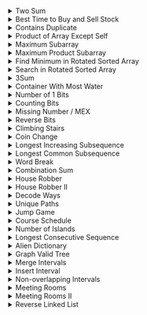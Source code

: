 
<details>
<summary>Two Sum</summary>
<ul>
    Given an array of integers nums and an integer $target$, return indices of the two numbers such that they add up to $target$.

You may assume that each input would have exactly one solution, and you may not use the same element twice.

You can return the answer in any order.

 

Example 1:

Input: nums = $[2,7,11,15]$, target = $9$
Output: $[0,1]$
Explanation: Because $nums[0] + nums[1] == 9$, we return $[0, 1]$.
<details>
<summary>Approach</summary>
<ul>
Here, we always need to see $target - nums[i]$ if already interacted with us or not. if yes then answer exists.  
</ul>
</details>

<details>
<summary>Code</summary>
<ul>
    
```c++
vector<int> twoSum(vector<int>& nums, int target) {
    map<int, int> mp;
    vector<int> ans;
    for (int i = 0; i < (int)nums.size(); ++i) {
        if (mp.count(target - nums[i])) {
            ans.push_back(i), ans.push_back(mp[target - nums[i]]); break;
        }
        mp[nums[i]] = i;
    }
    return ans;
}
```

</ul>
</details>

</ul>
</details>

 
<details>
<summary>Best Time to Buy and Sell Stock</summary>
<ul>
    You are given an array prices where $prices[i]$ is the price of a given stock on the $i$th day.

You want to maximize your profit by choosing a single day to buy one stock and choosing a different day in the future to sell that stock.

Return the maximum profit you can achieve from this transaction. If you cannot achieve any profit, return $0$.

 

Example 1:

Input: prices = $[7,1,5,3,6,4]$
Output: $5$
Explanation: Buy on day $2$ (price = $1$) and sell on day $5$ (price = $6$), profit = $6-1 = 5$.
Note that buying on day $2$ and selling on day $1$ is not allowed because you must buy before you sell.
<details>
<summary>Approach</summary>
<ul>
Here, our left pointer must be lowest possible and right pointer is highest possible. So, we initialize left to be $0$ and right to be $1$. When we find $nums[left] > nums[right]$ we update our left pointer with right. otherwise we calculate total distance.
Final answer is the maximum total distance of left and right.
    
</ul>
</details>

<details>
<summary>Code</summary>
<ul>
    
```c++
int maxProfit(vector<int>& prices) {
    int left = 0, right = 1, ma = 0;
    while (right < (int)prices.size()) {
        if (prices[left] > prices[right]) {
            left = right;
        } else {
            ma = max(ma, prices[right] - prices[left]);
        }
        right++;
    }
    return ma;
}
```

</ul>
</details>

</ul>
</details>


<details>
<summary>Contains Duplicate</summary>
<ul>
    Given an integer array $nums$, return $true$ if any value appears at least twice in the array, and return $false$ if every element is distinct.
Example 1:

Input: nums = $[1,2,3,1]$
Output: $true$
<details>
<summary>Approach</summary>
<ul>
Similar to Two Sum problem. insert value in set and check if it's already present or not.
</ul>
</details>

<details>
<summary>Code</summary>
<ul>
    
```c++
bool containsDuplicate(vector<int>& nums) {
    set<int> st;
    for (auto val: nums) {
        if (st.count(val)) return true;
        st.insert(val);
    }
    return false;
}
```

</ul>
</details>

</ul>
</details>
    

<details>
<summary>Product of Array Except Self</summary>
<ul>
Given an integer array nums, return an array answer such that $answer[i]$ is equal to the product of all the elements of nums except $nums[i]$.

The product of any prefix or suffix of nums is guaranteed to fit in a $32$-bit integer.

You must write an algorithm that runs in $O(n)$ time and without using the division operation.

Example 1:

Input: nums = $[1,2,3,4]$
Output: $[24,12,8,6]$    
<details>
<summary>Approach</summary>
<ul>
Here, for $i$ th index we need to calculate $prefix[i - 1] * sufix[i + 1]$.  
</ul>
</details>

<details>
<summary>Code</summary>
<ul>
    
```c++

vector<int> productExceptSelf(vector<int>& nums) {
    int temp = 1;
    int n = nums.size();
    vector<int> prefix(n), suffix(n);
    for (int i = 0; i < n; ++i) {
        temp *= nums[i];
        prefix[i] = temp;
    }
    temp = 1;
    for (int i = n - 1; i >= 0; --i) {
        temp *= nums[i];
        suffix[i] = temp;
    }
    vector<int> ans(n);
    for (int i = 0; i < n; ++i) {
        int tot = 1;
        if (i - 1 >= 0) tot *= prefix[i - 1];
        if (i + 1 < n) tot *= suffix[i + 1];
        ans[i] = tot;
    }
    return ans;
}
```

</ul>
</details>

</ul>
</details>


<details>
<summary>Maximum Subarray</summary>
<ul>
Given an integer array $nums$, find the contiguous subarray (containing at least one number) which has the largest $sum$ and return its $sum$.

A subarray is a contiguous part of an array.

Example 1:

Input: nums = $[-2,1,-3,4,-1,2,1,-5,4]$
Output: $6$
Explanation: $[4,-1,2,1]$ has the largest sum = $6$.    
<details>
<summary>Approach</summary>
<ul>
Kadane's algorithm. We keep adding the $value$ to $sum$ until $sum$ is $(-ve)$. Each iteration we store the maximum $sum$ to $ans$ variable. return $ans$.
</ul>
</details>

<details>
<summary>Code</summary>
<ul>
    
```c++
int maxSubArray(vector<int>& nums) {
    int ans = INT_MIN, sum = 0;
    for (auto v: nums) {
        sum += v;
        ans = max(ans, sum);
        sum = max(0, sum);
    }
    return ans;
}
```

</ul>
</details>

</ul>
</details>
    

<details>
<summary>Maximum Product Subarray</summary>
<ul>
 Given an integer array $nums$, find a contiguous non-empty subarray within the array that has the $largest$ product, and return the product.

The test cases are generated so that the answer will fit in a $32$-bit integer.

A subarray is a contiguous subsequence of the array.

Input: nums = $[2,3,-2,4]$
Output: $6$
Explanation: $[2,3]$ has the largest product $6$.   
<details>
<summary>Approach</summary>
<ul>
If there is no $(-ve)$ value or even number of $(-ve)$ values then answer is just total array multiplied.Here, either I can choose $i$ th index as a continuous sub-array element or I can start my new array with $i$ th index.  But when a $(-ve)$ value occurs then our maximum multiplied value is minimized and vice versa. So, we have to calculate both maximum multiplication and minimum multiplication till $i$ and if $(-ve)$ value occurs then we can simply swap both variable and calculate maximum out of it.
</ul>
</details>

<details>
<summary>Code</summary>
<ul>
    
```c++
int maxProduct(vector<int>& nums) {
    int ma = 0, mi = 1000;
    int ans = INT_MIN;
    for (auto val: nums) {
        if (val < 0) swap(ma, mi);
        ma = max(val, val * ma);
        mi = min(val, val * mi);
        ans = max(ans, ma);
    }
    return ans;
}
```

</ul>
</details>

</ul>
</details>

    
<details>
<summary>Find Minimum in Rotated Sorted Array</summary>
<ul>
    Suppose an array of length $n$ sorted in ascending order is rotated between $1$ and $n$ times. For example, the array nums = $[0,1,2,4,5,6,7]$ might become:

$[4,5,6,7,0,1,2]$ if it was rotated $4$ times.
$[0,1,2,4,5,6,7]$ if it was rotated $7$ times.
Notice that rotating an array $[a[0], a[1], a[2], ..., a[n-1]]$ $1$ time results in the array $[a[n-1], a[0], a[1], a[2], ..., a[n-2]]$.

Given the sorted rotated array nums of unique elements, return the minimum element of this array.

You must write an algorithm that runs in $O(log n)$ time.

Example 1:

Input: nums = $[3,4,5,1,2]$
Output: $1$
Explanation: The original array was $[1,2,3,4,5]$ rotated $3$ times.
    
<details>
<summary>Approach</summary>
<ul>
    Here, we need to find the pivot point where there is a break. $(3, 4), (4, 5), (5, 1), (1, 2)$ here, only $(5, 1)$ point has decreasing tuple. And by observation we can see that the left portion of the pivot is always be greater and right is always smaller. So, we can run Binary Search on that Pivot point, 
    
```
if nums[mid] >= nums[left]
    search right portion
else 
    search left portion.
```
    
But if the array is rotated $n$ times then it's already sorted. Here, our $nums[0]$ is the answer. So, our final result would be $min(nums[0], nums[right])$.

</ul>
</details>

<details>
<summary>Code</summary>
<ul>
    
```c++
int findMin(vector<int>& nums) {
    int n = nums.size();
    int left = 0, right = n - 1;
    while (right > left + 1) {
        int mid = (left + right) / 2;
        if (nums[mid] >= nums[left]) {
            left = mid;
        } else {
            right = mid;
        }
    }

    return min(nums[0], nums[right]);
}
```

</ul>
</details>

</ul>
</details>
    
    
<details>
<summary>Search in Rotated Sorted Array</summary>
<ul>
There is an integer array $nums$ sorted in ascending order (with _distinct_ values).

Prior to being passed to your function, $nums$ is possibly rotated at an unknown pivot index $k (1 <= k < nums.length)$ such that the resulting array is $[nums[k], nums[k+1], ..., nums[n-1], nums[0], nums[1], ..., nums[k-1]] (0-indexed)$

Given the array nums after the possible rotation and an integer $target$, return the index of target if it is in nums, or $-1$ if it is not in nums.

You must write an algorithm with $O(log n)$ runtime complexity.

 

Example 1:

Input: nums = $[4,5,6,7,0,1,2]$, target = $0$
Output: $4$   
<details>
<summary>Approach</summary>
<ul>
    Here, there is two portion of sorted array. We need to check in which part our $target$ value appears. If $nums[left] <= nums[mid]$ then we are in the left portion. Now if our $target$ value is inside this left portion we search in $left$ or vice versa.
                                                                                                                       
</ul>
</details>

<details>
<summary>Code</summary>
<ul>
    
```c++
int search(vector<int>& nums, int target) {
    int n = nums.size();
    int left = 0, right = n - 1;
    while (left <= right) {
        int mid = (left + right) / 2;
        if (nums[mid] == target) return mid;
        if (nums[left] <= nums[mid]) {
            if (nums[left] <= target and target <= nums[mid]) {
                right = mid - 1;
            } else {
                left = mid + 1;
            }
        } else {
            if (nums[mid] <= target and target <= nums[right]) {
                left = mid + 1;
            } else {
                right = mid - 1;
            }
        }
    }
    return -1;
}
```

</ul>
</details>

</ul>
</details>

<details>
<summary>3Sum</summary>
<ul>
    Given an integer array $nums$, return all the triplets $[nums[i], nums[j], nums[k]]$ such that $i != j, i != k,$ and $j != k$ and $nums[i] + nums[j] + nums[k] = 0$.

Notice that the solution set must not contain duplicate triplets.

Example 1:

Input: nums = $[-1,0,1,2,-1,-4]$
Output: $[[-1,-1,2],[-1,0,1]]$
<details>
<summary>Approach</summary>
<ul>
Here, after sorting the array we first fix the first value and then use two pointer to get the next two values. As the triplets can't contain any duplicate so we increase our pointer when we have adjacent elements equal. Here, $j$ th index is the rightmost value and we don't need to check for adjacent here, as it's been processed in main $while$ loop
</ul>
</details>

<details>
<summary>Code</summary>
<ul>
    
```c++
class Solution {
public:
    vector<vector<int>> threeSum(vector<int>& nums) {
        sort(nums.begin(), nums.end());
        set<vector<int>> ans;
        int n = nums.size();
        for (int i = 0; i < n - 2; ++i) {
            int j = i + 1;
            int k = n - 1;
            while (j < k) {
                int sum = nums[i] + nums[j] + nums[k];
                if (sum == 0) {
                    vector<int> temp {nums[i], nums[j], nums[k]};
                    ans.insert(temp);
                    j++, k--;
                } else if (sum > 0) k--;
                else if (sum < 0) j++;
            }
        }
        vector<vector<int>> result(ans.begin(), ans.end());
        
        return result;
    }
};
```

</ul>
</details>

</ul>
</details>
    
    

<details>
<summary>Container With Most Water</summary>
<ul>
You are given an integer array height of length $n$. There are $n$ vertical lines drawn such that the two endpoints of the $i$th line are $(i, 0) and (i, height[i])$.

Find two lines that together with the $x-axis$ form a container, such that the container contains the most water.

Return the maximum amount of water a container can store.

Notice that you may not slant the container.
![alt text](https://s3-lc-upload.s3.amazonaws.com/uploads/2018/07/17/question_11.jpg)

Example 1:


Input: height = $[1,8,6,2,5,4,8,3,7]$
Output: $49$
Explanation: The above vertical lines are represented by array $[1,8,6,2,5,4,8,3,7]$. In this case, the max area of water (blue section) the container can contain is 49.
    
<details>
<summary>Approach</summary>
<ul>
Simple two pointer. Here, as we only care about maximum area. So, width is as large as possible is necessary. So, we use two pointer from $l = 0$ to $r = n - 1$ and calculate the area from it. If left index value is less or equals right index value then we increase left pointer or vice versa.
</ul>
</details>

<details>
<summary>Code</summary>
<ul>
    
```c++
class Solution {
public:
    int maxArea(vector<int>& height) {
        int n = height.size();
        int ma = 0;
        int left = 0, right = n - 1;
        while (left < right) {
            int h = min(height[left], height[right]);
            int w = right - left;
            ma = max(ma, h * w);
            if (height[left] <= height[right]) {
                left++;
            } else {
                right--;
            }
        }
        return ma;
    }
};
```

</ul>
</details>

</ul>
</details>
    

<details>
<summary>Number of 1 Bits</summary>
<ul>
    Write a function that takes an unsigned integer and returns the number of $'1'$ bits it has (also known as the Hamming weight).
<details>
<summary>Approach</summary>
<ul>

</ul>
</details>

<details>
<summary>Code</summary>
<ul>
    
```c++
class Solution {
public:
    int hammingWeight(uint32_t n) {
        int cnt=0;
        while(n){
          cnt++;
          n&=(n-1);
        }
        return cnt;
    }
};
    
class Solution {
public:
    int hammingWeight(uint32_t n) {
        return __builtin_popcount(n);
    }
};
```

</ul>
</details>

</ul>
</details>
    
<details>
<summary>Counting Bits</summary>
<ul>
Given an integer $n$, return an array ans of length $n + 1$ such that for each $i (0 <= i <= n)$, $ans[i]$ is the number of $1's$ in the binary representation of $i$.

 
<details>
<summary>Approach</summary>
<ul>

</ul>
</details>

<details>
<summary>Code</summary>
<ul>
    
```c++
class Solution {
public:
    vector<int> countBits(int num) {
        vector<int> ans;
        for (int i = 0; i <= num; ++i) {
            ans.push_back(__builtin_popcount(i));
        }
        return ans;
    }
};
```

</ul>
</details>

</ul>
</details>



<details>
<summary>Missing Number / MEX</summary>
<ul>
    Given an array $nums$ containing $n$ distinct numbers in the range $[0, n]$, return the only number in the range that is missing from the array.
<details>
<summary>Approach</summary>
<ul>
Here, we use a $set$ to store the values. Whenever, we've a $MEX$ we increment our $MEX$ value. Total time complexity $O(n2)$. 
Using XOR, we can first xor with $[0, n]$ and then xor it with the whole array. Only one value is not gonna cancel out which is our answer. Complexity $O(n)$
Using total sum, we know that sum for $[0, n]$ is $n * (n + 1) / 2$. So, we can keep decrement our sum from the array value and final sum is returned.Complexity $O(n)$
</ul>
</details>

<details>
<summary>Code</summary>
<ul>
    
```c++
class Solution {
public:
    int missingNumber(vector<int>& nums) {
        int mex = 0;
        set<int> st;
        for (auto val: nums) {
            st.insert(val);
            while (st.count(mex)) mex++;
        }
        return mex;
    }
};
class Solution {
public:
    int missingNumber(vector<int>& nums) {
        int x = 0;
        int n = nums.size();
        for (int i = 0; i <= n; ++i) x ^= i;
        for (auto v: nums) x ^= v;
        return x;
    }
};
class Solution {
public:
    int missingNumber(vector<int>& nums) {
        int n = nums.size();
        int sum = n * (n + 1) / 2;
        for (auto val: nums) sum -= val;
        return sum;
    }
};                              
```

</ul>
</details>

</ul>
</details>
    

<details>
<summary>Reverse Bits</summary>
<ul>
    Reverse bits of a given $32$ bits unsigned integer.
    Input: $n = 00000010100101000001111010011100$
Output:    $964176192 (00111001011110000010100101000000)$
Explanation: The input binary string $00000010100101000001111010011100$ represents the unsigned integer $43261596$, so return $964176192$ which its binary representation is $00111001011110000010100101000000$.
<details>
<summary>Approach</summary>
<ul>

</ul>
</details>

<details>
<summary>Code</summary>
<ul>
    
```c++
class Solution {
public:
    uint32_t reverseBits(uint32_t n) {
        int ans = 0;
        for (int mask = 31; mask >= 0; --mask) {
            if (n & (1 << mask)) ans += (1 << (31 - mask));
        }
        return ans;
    }
};
```

</ul>
</details>

</ul>
</details>
    
<details>
<summary>Climbing Stairs</summary>
<ul>
 You are climbing a staircase. It takes $n$ steps to reach the top.

Each time you can either climb $1$ or $2$ steps. In how many distinct ways can you climb to the top?

Example 1:

Input: $n = 2$
Output: $2$
Explanation: There are two ways to climb to the top.
1. 1 step + 1 step
2. 2 steps   
<details>
<summary>Approach</summary>
<ul>
Here, each step $(step >= 2)$ depends on it's two previous values. So, dp state would be $dp[i] = dp[i-1] + dp[i - 2]$
</ul>
</details>

<details>
<summary>Code</summary>
<ul>
    
```c++
class Solution {
public:
    int climbStairs(int n) {
        vector<int> dp(n + 1);
        dp[0] = 1, dp[1] = 1;
        for (int i = 2; i <= n; ++i) {
            if (i - 1 >= 0) dp[i] += dp[i - 1];
            if (i - 2 >= 0) dp[i] += dp[i - 2];
        }
        return dp[n];
    }
};
```

</ul>
</details>

</ul>
</details>

    


<details>
<summary>Coin Change</summary>
<ul>
    You are given an integer array coins representing coins of different denominations and an integer amount representing a total amount of money.

Return the $fewest$ number of coins that you need to make up that amount. If that amount of money cannot be made up by any combination of the coins, return $-1$.

You may assume that you have an infinite number of each kind of coin.

 

Example 1:

Input: coins = $[1,2,5]$, amount = $11$
Output: $3$
Explanation: $11 = 5 + 5 + 1$
<details>
<summary>Approach</summary>
<ul>
Here, we only add $i$th coin if $amount - coin[i]$ exists. So, our dp state would be $dp[i] = min (dp[i], 1 + dp[sum - coin[i]])$
</ul>
</details>

<details>
<summary>Code</summary>
<ul>
    
```c++
class Solution {
    const int oo = 1e9 + 5;
public:
    int coinChange(vector<int>& coins, int amount) {
        int n = coins.size(), sum = amount;
        vector<int> dp(sum + 1, oo);
        dp[0] = 0;
        for (int i = 1; i <= sum; ++i) {
            for (auto j: coins) {
                if (i - j >= 0) dp[i] = min(dp[i], 1 + dp[i - j]);
            }
        }
        return dp[sum] == oo ? -1 : dp[sum];
    }
};
```

</ul>
</details>

</ul>
</details>
    
    
<details>
<summary>Longest Increasing Subsequence</summary>
<ul>
Given an integer array nums, return the length of the longest strictly increasing subsequence.

A subsequence is a sequence that can be derived from an array by deleting some or no elements without changing the order of the remaining elements. For example, $[3,6,2,7]$ is a subsequence of the array $[0,3,1,6,2,2,7]$  
<details>
<summary>Approach</summary>
<ul>
Here, dp solution is $O(n^2)$. Here, for each index value we calculate LIS. If $i$ th index is stictly greater then we can add the value to the answer. Finally answer is maximum for each index.
</ul>
</details>

<details>
<summary>Code</summary>
<ul>
    
```c++
class Solution {
public:
    int lengthOfLIS(vector<int>& nums) {
        int n = nums.size();
        vector<int> LIS(n, 1);
        for (int i = 0; i < n; ++i) {
            for (int j = 0; j < i; ++j) {
                if (nums[i] > nums[j]) {
                    LIS[i] = max(LIS[i], 1 + LIS[j]);
                }
            }
        }
        int ans = INT_MIN;
        for (auto v: LIS) ans = max(ans, v);
        return ans;
    }
};
```

</ul>
</details>

</ul>
</details>
    
<details>
<summary>Longest Common Subsequence</summary>
<ul>
Given two strings $text1$ and $text2$, return the length of their longest common subsequence. If there is no common subsequence, return $0$.

A subsequence of a string is a new string generated from the original string with some characters (can be none) deleted without changing the relative order of the remaining characters.

For example, $ace$ is a subsequence of $abcde$.
A common subsequence of two strings is a subsequence that is common to both strings.

 

Example 1:

Input: text1 = "abcde", text2 = "ace" 
Output: 3  
Explanation: The longest common subsequence is $ace$ and its length is $3$. 
    
<details>
<summary>Approach</summary>
<ul>
Here, we will use top down approach. If $i$ the and $j$ th character matched then we will find solution for $i + 1$ and $j + 1$ character. Otherwise, we will find the maximum for $i + 1$ character for string 1 and $j + 1$ character for string 2.
</ul>
</details>

<details>
<summary>Code</summary>
<ul>
    
```c++
class Solution {
    int dp[1004][1004];
    int lcs(int i, int j, string &text1, string &text2) {
        int n = text1.size(), m = text2.size();
        if (i == n or j == m) return 0;
        if (dp[i][j] != -1) return dp[i][j];
        if (text1[i] == text2[j]) return lcs(i + 1, j + 1, text1, text2) + 1;
        int x = 0, y = 0;
        x = lcs(i + 1, j, text1, text2);
        y = lcs(i, j + 1, text1, text2);
        // cout << dp[i][j] << endl;
        return dp[i][j] = max(x, y);
    }
public:
    
    
    int longestCommonSubsequence(string text1, string text2) {
        memset(dp, -1, sizeof dp);
        return lcs(0, 0, text1, text2);
    }
};
```

</ul>
</details>

</ul>
</details>
    
<details>
<summary>Word Break</summary>
<ul>
Given a string $s$ and a dictionary of strings $wordDict$ , return $true$ if $s$ can be segmented into a space-separated sequence of one or more dictionary words.

> Note that the same word in the dictionary may be reused multiple times in the segmentation.

 

Example 1:

Input: s = "leetcode", wordDict = ["leet","code"]
    
Output: true
    
Explanation: Return true because "$leetcode$" can be segmented as "$leet$" "$code$".
<details>
<summary>Approach</summary>
<ul>
Here, we check from $s$ string if any string from $st$ is present or not ; starting from index $pos$. So, for each recursive call we start from $pos$ index and look for a substring of length $i - pos + 1$ each time and check if this substring is present in our $st$. If present we search for $i + 1$ th index and if no substring matches then we return $false$.
</ul>
</details>

<details>
<summary>Code</summary>
<ul>
    
```c++
class Solution {
    
public:
    // const int N = 1e3 + 4;
    int dp[1004];
    bool rec(int pos, string &s, set<string> &st) {
        if (pos >= (int)s.size()) return true;
        if (dp[pos] != -1) return dp[pos];

        for (int i = pos; i < (int)s.size(); ++i) {
            string temp = s.substr(pos, i - pos + 1);
            if (st.count(temp)) {
                if (rec(i + 1, s, st)) {
                    cout << temp << " " << pos << '\n';
                    return dp[pos] = true;
                }
            }
        }
        return dp[pos] = false;
    }

    bool wordBreak(string s, vector<string>& wordDict) {    
        set<string> st;
        for (auto it: wordDict) st.insert(it);
        memset(dp, -1, sizeof dp);
        return rec(0, s, st);
    }
};
```

</ul>
</details>

</ul>
</details>

   


<details>
<summary>Combination Sum</summary>
<ul>
Given an array of distinct integers candidates and a target integer $target$, return a list of all unique combinations of candidates where the chosen numbers sum to $target$. You may return the combinations in any order.

The same number may be chosen from candidates an unlimited number of times. Two combinations are unique if the frequency of at least one of the chosen numbers is different.

It is guaranteed that the number of unique combinations that sum up to target is less than 150 combinations for the given input.

 

Example 1:

Input: candidates = $[2,3,6,7]$, target = $7$
Output: $[[2,2,3],[7]]$
Explanation:
$2$ and $3$ are candidates, and $2 + 2 + 3 = 7$. Note that $2$ can be used multiple times.
$7$ is a candidate, and $7 = 7$.
These are the only two combinations.
<details>
<summary>Approach</summary>
<ul>
Similar to Coin Combination II.

</ul>
</details>

<details>
<summary>Code</summary>
<ul>
    
```c++
class Solution {
public:
    vector<vector<int>> vec;
    vector<int> temp;
    
    void rec(int i, vector<int> arr, int sum) {
        if (sum == 0) {
            vec.push_back(temp);
            return;
        }
        if (i == (int)arr.size() or sum < 0) return;
        rec(i + 1, arr, sum);
        temp.push_back(arr[i]);
        rec(i, arr, sum - arr[i]);
        temp.pop_back();
    }
    
    vector<vector<int>> combinationSum(vector<int>& candidates, int target) {
        rec(0, candidates, target);
        return vec;
    }
};
```

</ul>
</details>

</ul>
</details>
    
    
<details>
<summary>House Robber</summary>
<ul>
You are a professional robber planning to rob houses along a street. Each house has a certain amount of money stashed, the only constraint stopping you from robbing each of them is that $adjacent$ houses have security systems connected and it will automatically contact the police if $two$ adjacent houses were broken into on the same night.

Given an integer array $nums$ representing the amount of money of each house, return the maximum amount of money you can rob tonight without alerting the police.

 

Example 1:

Input: nums = $[1,2,3,1]$
Output: $4$
Explanation: Rob house $1$ (money = $1$) and then rob house $3$ (money = $3$).
Total amount you can rob = $1 + 3 = 4$.    
<details>
<summary>Approach</summary>
<ul>
Here, if we take values fron $i$ th house we have to take from $i + 2$ th house, we can't take from $i + 1$th house. So, our recurrence relation would be $$dp[i] = max(dp[i-1],nums[i] + dp[i - 2])$$.
</ul>
</details>

<details>
<summary>Code_iterative</summary>
<ul>
    
```c++
class Solution {
public:
    int rob(vector<int>& nums) {
        int n=nums.size();
        if(n==1)return nums[0];
        vector<int> dp(n);
        dp[0]=nums[0];
        dp[1]=max(nums[0],nums[1]);
        for(int i=2;i<n;++i){
            dp[i]=max(dp[i-1],dp[i-2]+nums[i]);
        }
        
        return dp[n-1];
    }
};
```

</ul>
</details>

 <details>
<summary>Code_recursive</summary>
<ul>
    
```c++
class Solution {
public:
    int dp[406];
    int rec(int i, vector<int> v) {
        int n = v.size();
        if (i >= n) return 0;
        if (dp[i] != -1) return dp[i];
        int x = rec(i + 1, v);
        int y = v[i] + rec(i + 2, v);
        return dp[i] = max(x, y);
    }
    
    int rob(vector<int>& nums) {
        memset(dp, -1, sizeof dp);
        return rec(0, nums);
    }
};
```

</ul>
</details>

</ul>
</details>
    
    
<details>
<summary>House Robber II</summary>
<ul>
You are a professional robber planning to rob houses along a street. Each house has a certain amount of money stashed. All houses at this place are arranged in a circle. That means the first house is the neighbor of the last one. Meanwhile, adjacent houses have a security system connected, and it will automatically contact the police if two adjacent houses were broken into on the same night.

Given an integer array nums representing the amount of money of each house, return the maximum amount of money you can rob tonight without alerting the police.

Example 1:

Input: nums = $[2,3,2]$
Output: $3$
Explanation: You cannot rob house $1$ (money = $2$) and then rob house $3$ (money = $2$), because they are adjacent houses.   
<details>
<summary>Approach</summary>
<ul>
The main difference between H_R1 and H_R2 is that here we can't calculate dp values for $nums[0]$ and $nums[n-1]$ together as they are adjacent. But we can use two dp arrays $1$st $[0,n-2]$ and $2$nd $[1,n-1]$ skipping both first and last values.Final answer is $max(dp[n - 1], dp[n - 2])$
</ul>
</details>

<details>
<summary>Code_iterative</summary>
<ul>
    
```c++
class Solution {
public:
    int rob(vector<int>& nums) {
        int n=nums.size();
        if(n==1)return nums[0];
        if(n==2)return max(nums[0],nums[1]);
        vector<int> dp(n),dp1(n);
        dp[0]=nums[0];
        dp[1]=max(nums[0],nums[1]);
        for(int i=2;i<n-1;++i){
            dp[i]=max(dp[i-1],dp[i-2]+nums[i]);
        }
        dp1[1]=nums[1];
        dp1[2]=max(nums[1],nums[2]);
        for(int i=3;i<n;++i){
            dp1[i]=max(dp1[i-1],dp1[i-2]+nums[i]);
        }
        return max(dp[n-2],dp1[n-1]);
    }
};
```

</ul>
</details>


<details>
<summary>Code_recursive</summary>
<ul>
    
```c++
class Solution {
public:
    int dp[1005];
    
    int rec(int i, int end, vector<int> v) {
        int n = v.size();
        if (i > end) return 0;
        if (dp[i] != -1) return dp[i];
        int x = rec(i + 1, end, v);
        int y = v[i] + rec(i + 2, end, v);
        return dp[i] = max(x, y);
    }
    
    int rob(vector<int>& nums) {
        memset(dp, -1, sizeof dp);
        int n = nums.size();
        if (n == 1) return nums[0];
        int x = rec(0, n - 2, nums);
        memset(dp, -1, sizeof dp);
        int y = rec(1, n - 1, nums);
        return max(x, y);
        
    }
};
```

</ul>
</details>
    
</ul>
</details>
    
    
    
<details>
<summary>Decode Ways</summary>
<ul>
 A message containing letters from $A-Z$ can be encoded into numbers using the following mapping:

```
'A' -> "1"
'B' -> "2"
...
'Z' -> "26"
```

To decode an encoded message, all the digits must be grouped then mapped back into letters using the reverse of the mapping above (there may be multiple ways). For example, "$11106$" can be mapped into:

"$AAJF$" with the grouping $(1 1 10 6)$
"$KJF$" with the grouping $(11 10 6)$
Note that the grouping $(1 11 06)$ is invalid because "$06$" cannot be mapped into '$F$' since "$6$" is different from "$06$".

Given a string s containing only digits, return the number of ways to decode it.

The test cases are generated so that the answer fits in a $32$-bit integer.

 

Example 1:

Input: s = "$12$"
Output: $2$
Explanation: "$12$" could be decoded as "$AB$" $(1 2)$ or "$L$" $(12)$.   

<details>
<summary>Approach</summary>
<ul>

Say our string is $2126$, and we are at $1st$ position. So, can we include our next character $2$ in our answer? Well, we can if the next digit is $1 <= digit <= 9$. If the digit is $0$ then it can't contribute to the answer. Again, can we include next two digits? Yes until $26$ we have valid mapping. So, we check for next two digit if it's $10 <= two_digit <= 26$. If we reach the end of the string, then we've successfully completed one valid string, so $return 1$

</ul>
</details>

<details>
<summary>Code</summary>
<ul>
    
```c++
class Solution {
public:
    int dp[105];
    int rec(int i, string s) {
        int n = s.size();
        if (i >= n) return 1;
        if (dp[i] != -1) return dp[i];
        
        int ways = 0;
        
        int one_digit = s[i] - '0';
        if (1 <= one_digit and one_digit <= 9) ways += rec(i + 1, s);
        
        if (i + 1 < n) {
            int two_digit = (s[i] - '0') * 10 + (s[i + 1] - '0');
            if (10 <= two_digit and two_digit <= 26) ways += rec(i + 2, s);
        }
        return dp[i] = ways;
    }
    
    int numDecodings(string s) {
        memset(dp, -1, sizeof dp);
        return rec(0, s);
    }
};
```

</ul>
</details>

</ul>
</details>

    
<details>
<summary>Unique Paths</summary>
<ul>
There is a robot on an $m x n$ grid. The robot is initially located at the top-left corner (i.e., $grid[0][0]$). The robot tries to move to the bottom-right corner (i.e., $grid[m - 1][n - 1]$). The robot can only move either down or right at any point in time.

Given the two integers $m$ and $n$, return the number of possible unique paths that the robot can take to reach the bottom-right corner.    
<details>
<summary>Approach</summary>
<ul>
    
</ul>
</details>

<details>
<summary>Code</summary>
<ul>
    
```c++
class Solution {
public:
    int uniquePaths(int m, int n) {
        int dp[105][105];
        memset(dp, 0, sizeof dp);
        for (int i = 1; i <= n; ++i) dp[i][1] = 1;
        
        for (int i = 1; i <= m; ++i) dp[1][i] = 1;
        
        for (int i = 2; i <= n; ++i) {
            for (int j = 2; j <= m; ++j) {
                dp[i][j] += dp[i - 1][j] + dp[i][j - 1];
            }
        }
        return dp[n][m];
    }
};
```

</ul>
</details>

</ul>
</details>
    
    
<details>
<summary>Jump Game</summary>
<ul>
You are given an integer array $nums$. You are initially positioned at the array's $1st$ index, and each element in the array represents your maximum jump length at that position.

Return $true$ if you can reach the $last$ index, or $false$ otherwise.

 

Example 1:

Input: nums = $[2,3,1,1,4]$
Output: $true$
Explanation: Jump $1$ step from index $0$ to $1$, then $3$ steps to the last index.
    
<details>
<summary>Approach</summary>
<ul>
Here, from each particular position we calculate how far we can go. Next, we try for that farthest point how much we can go from there. If we reach greater or equal $n - 1$ th position we can reach the end. But if our second value is less than first value answer is false; 
</ul>
</details>

<details>
<summary>Code</summary>
<ul>
    
```c++
class Solution {
public:
    
    bool canJump(vector<int>& nums) {
        int n = nums.size();
        int jump = 0;
        pair<int, int> interval = {0, 0};
        while (true) {
            jump++;
            int maxReach = -1;
            for (int i = interval.first; i <= interval.second; ++i) {
                maxReach = max(maxReach, i + nums[i]);
            }
            if (maxReach >= n - 1) {
                cout << jump << '\n';
                return true;
            }
            interval = {interval.second + 1, maxReach};
            if (interval.first > interval.second) return false;
        }
    }
};
```

</ul>
</details>

</ul>
</details>
  
<details>
<summary> Course Schedule</summary>
<ul>
There are a total of numCourses courses you have to take, labeled from $0$ to $numCourses - 1$. You are given an array prerequisites where $prerequisites[i] = [a_i, b_i]$ indicates that you must take course $b_i$ first if you want to take course $a_i$.

For example, the pair $[0, 1]$, indicates that to take course $0$ you have to first take course $1$.
Return $true$ if you can finish all courses. Otherwise, return $false$.
<details>
<summary>Approach</summary>
<ul>
Prerequisite: Cycle detection in a directed graph
Here, unlike undirected graph we use two $visited$ array. If one of the nodes work is ended then we before going to backtrack make our first $visited[node] = false$ as we can visit this same node via different path. In some case if both the $visted$ array value is $true$ then we are sure that there is a cycle. In this problem, if cycle is detected then return $false$ or vice-versa.  
</ul>
</details>

<details>
<summary>Code</summary>
<ul>
    
```c++
class Solution {
public:
    vector<int> g[100005];
    bool vis[100005], dfsVis[100005];
    
    bool dfs(int u) {
        vis[u] = true;
        dfsVis[u] = true;
        for (auto v: g[u]) {
            if (!vis[v]) {
                if (dfs(v)) return true;
            } else if (dfsVis[v]) return true;
        }
        dfsVis[u] = false;
        return false;
    }
    
    bool canFinish(int numCourses, vector<vector<int>>& prerequisites) {
        memset(vis, false, sizeof vis);
        memset(dfsVis, false, sizeof dfsVis);
        for (int i = 0; i < (int) prerequisites.size(); ++i) {
            int u = prerequisites[i][0], v = prerequisites[i][1];
            g[u].push_back(v);
        }
        for (int i = 0; i < numCourses; ++i) {
            if (!vis[i]) {
                if (dfs(i)) return false;
            }    
        }
        return true;
    }
    
};
```

</ul>
</details>

</ul>
</details>
     
    
<details>
<summary>Number of Islands</summary>
<ul>
    Given an $m x n$ $2$D binary grid grid which represents a map of $'1'$s (land) and $'0'$s (water), return the number of islands.

An island is surrounded by water and is formed by connecting adjacent lands horizontally or vertically. You may assume all four edges of the grid are all surrounded by water.
```
Input: grid = [
  ["1","1","0","0","0"],
  ["1","1","0","0","0"],
  ["0","0","1","0","0"],
  ["0","0","0","1","1"]
]
Output: 3
``` 

<details>
<summary>Approach</summary>
<ul>

</ul>
</details>

<details>
<summary>Code</summary>
<ul>
    
```c++
class Solution {
public:
    int numIslands(vector<vector<char>>& grid) {
        if(grid.empty() or grid[0].empty()) return 0;
        
        int H=grid.size();
        int W=grid[0].size();
        int ans=0;
        auto inside =[&](int row,int col){
            return 0<=row and row<H and 0<=col and col<W;
        };
        
        vector<pair<int,int>>directions{{1,0},{0,1},{-1,0},{0,-1}};
        vector<vector<bool>>vis(H,vector<bool>(W));
        for(int row=0;row<H;++row){
            for(int col=0;col<W;++col){
                if(!vis[row][col] and grid[row][col]=='1')
                {
                    ans++;
                    vis[row][col]=true;
                    queue<pair<int,int>>q;
                    q.push({row,col});
                    while(!q.empty()){
                        pair<int,int>p=q.front();
                        q.pop();
                        for(pair<int,int>dir:directions){
                            int new_row=p.first+dir.first;
                            int new_col=p.second+dir.second;
                            
                            if(inside(new_row,new_col) and !vis[new_row][new_col] and grid[new_row][new_col]=='1')
                            {
                                vis[new_row][new_col]=true;
                                q.push({new_row,new_col});
                            }
                                
                        }
                    }
                }
            }
        }
        return ans;
    }
};
```

</ul>
</details>

</ul>
</details>
    
    
   
<details>
<summary>Longest Consecutive Sequence</summary>
<ul>
Given an unsorted array of integers $nums$, return the length of the longest consecutive elements sequence.

You must write an algorithm that runs in $O(n)$ time.

Example 1:

Input: nums = $[100,4,200,1,3,2]$
Output: $4$
Explanation: The longest consecutive elements sequence is $[1, 2, 3, 4]$. Therefore its length is $4$. 
<details>
<summary>Approach</summary>
<ul>
$[100,4,200,1,3,2] => [100] [200] [1, 2, 3, 4]$  Here, we need to figure out the start of the segment which is can be done by checking $st.count(val - 1)$ exists or not? Then, we count the sequence length and print the maximum of 'em.
</ul>
</details>

<details>
<summary>Code</summary>
<ul>
    
```c++
class Solution {
public:
    int longestConsecutive(vector<int>& nums) {
        unordered_set<int> st(nums.begin(), nums.end());
        int ma = 0;
        for (auto it: nums) {
            int cnt = 0;
            if (!st.count(it - 1)) {
                int temp = it;
                while (st.count(temp)) cnt++, temp++;
            }
            ma = max(ma, cnt);
        }
        return ma;
    }
};
```

</ul>
</details>

</ul>
</details>
 
<details>
<summary>Alien Dictionary </summary>
<ul>
Given a sorted dictionary of an alien language having $N$ words and $k$ starting alphabets of standard dictionary. Find the order of characters in the alien language.
https://practice.geeksforgeeks.org/problems/alien-dictionary/1#
    
```
Input: 
N = 5, K = 4
dict = {"baa","abcd","abca","cab","cad"}
Output:
1
Explanation:
Here order of characters is 
'b', 'd', 'a', 'c' Note that words are sorted 
and in the given language "baa" comes before 
"abcd", therefore 'b' is before 'a' in output.
Similarly we can find other orders.
```
<details>
<summary>Approach</summary>
<ul>
Prerequisite : Topological sorting. Here, from two adjacent element from the string array the character that came before is lexicographically smaller. So, we can have a directed graph whose parent node is bigger and child node is lexicographically smaller according to alien dictionary.

 $dict = {"baa","abcd","abca","cab","cad"}$ here, the directed graph looks like
    ```
    1. b -> a -> c
    2. b -> d -> a
    ```
So, we can use dfs traversal and while backtracking we push back the last visited character into a string. Finally, we have our final string as decending order. We need to reverse the string to get our answer :) 
    
</ul>
</details>

<details>
<summary>Code</summary>
<ul>
    
```c++
class Solution{
    public:
    
    void dfs(int u, vector<vector<int>> &graph, vector<bool> &vis, string &ans) {
        vis[u] = true;
        for (auto v: graph[u]) {
            if (!vis[v]) dfs(v, graph, vis, ans);
        }
        ans += (char)u + 'a'; 
    }
    string findOrder(string dict[], int N, int K) {
        vector<vector<int>> graph(K);
        for (int i = 0; i < (int) N - 1; ++i) {
            string a = dict[i], b = dict[i + 1];
            int n = min((int) a.size(), (int) b.size());
            for (int ch = 0; ch < n; ++ch) {
                if (a[ch] != b[ch]) {
                    graph[a[ch] - 'a'].push_back(b[ch] - 'a');
                    break;
                }
            }
        }
        vector<bool> vis(K);
        string ans;
        for (int i = 0; i < K; ++i) {
            if (!vis[i]) {
                dfs(i, graph, vis, ans);
            }
        }
        reverse(ans.begin(), ans.end());
        return ans;
    }
};
```

</ul>
</details>

</ul>
</details>
 
    
    
<details>
<summary>Graph Valid Tree</summary>
<ul>
Given $n$ nodes labeled from $0$ to $n - 1$ and a list of undirected edges (each edge is a pair of nodes), write a function to check whether these edges make up a valid tree. 

```
Input: n = 5 edges = [[0, 1], [1, 2], [2, 3], [1, 3], [1, 4]]
Output: false.
```

<details>
<summary>Approach</summary>
<ul>

> Conditions for a graph to be a tree - 
- Undirected graph.
- Always single component graph.
- Can't have any cycles.

> Conditions for a graph having cycle -
- A graph with $n$ vertices is a tree if and only if it has $n - 1$ edges.
- While traversing a graph if a node is visited twice and it's not a parent node, then the graph must contains a cycle.
    

</ul>
</details>

<details>
<summary>Code</summary>
<ul>
    
```c++
class Solution {
public:

    bool dfs(int u, int parent, vector<bool> &vis, vector<vector<int>> &g) {
        vis[u] = true;
        for (auto v: g[u]) {
            if (!vis[v]) {
                if (dfs(v, u, vis, g)) return true;
            }
            else if (v != parent) return true; 
        }
        return false;
    } 

    bool validTree(int n, vector<vector<int>> &edges) {
        vector<bool> vis(n);
        int m = edges.size();
        vector<vector<int>> g(n);
        for (int i = 0; i < m; ++i) {
            g[edges[i][0]].push_back(edges[i][1]);
            g[edges[i][1]].push_back(edges[i][0]);
        }
        int cnt = 0;
        for (int i = 0; i < n; ++i) {
            if (!vis[i]) {
                cnt++;
                if (dfs(i, -1, vis, g)) {
                    return false; 
                }
            } 
        }
        return (cnt == 1);
    }
};
```

</ul>
</details>

</ul>
</details>
    

<details>
<summary>Merge Intervals</summary>
<ul>
Given an array of intervals where $intervals[i] = [start_i, end_i]$, merge all overlapping intervals, and return an array of the non-overlapping intervals that cover all the intervals in the input.

 

Example 1:

Input: intervals = $[[1,3],[2,6],[8,10],[15,18]]$
Output: $[[1,6],[8,10],[15,18]]$
Explanation: Since intervals $[1,3]$ and $[2,6]$ overlaps, merge them into $[1,6]$.   
<details>
<summary>Approach</summary>
<ul>
In diary...
</ul>
</details>

<details>
<summary>Code</summary>
<ul>
    
```c++
// https://www.youtube.com/watch?v=_FkR5zMwHQ0
class Solution {
public:
    vector<vector<int>> merge(vector<vector<int>>& intervals) {
        vector<vector<int>> ans;
        sort(intervals.begin(), intervals.end(), [](auto x, auto y){return x[0] < y[0];});
        for (auto interval: intervals) {
            if (ans.empty()) {
                ans.push_back(interval);
            } else {
                vector<int> prev = ans.back();
                if (interval[0] <= prev[1]) {
                    ans.back()[1] = max(prev[1], interval[1]);
                } else {
                    ans.push_back(interval);
                }
            }
        }
        return ans;
    }
};
```

</ul>
</details>

</ul>
</details>
    
    

<details>
<summary>Insert Interval</summary>
<ul>
You are given an array of non-overlapping intervals intervals where $intervals[i] = [start_i, end_i]$ represent the start and the end of the $i$th interval and intervals is sorted in ascending order by $start_i$. You are also given an interval $newInterval = [start, end]$ that represents the start and end of another interval.

Insert $newInterval$ into intervals such that $intervals$ is still sorted in ascending order by $start_i$ and intervals still does not have any overlapping intervals (merge overlapping intervals if necessary).

Return intervals after the insertion.
 

Example 1:

Input: intervals = $[[1,3],[6,9]]$, newInterval = $[2,5]$
Output: $[[1,5],[6,9]]$   
<details>
<summary>Approach</summary>
<ul>
In diary :)
</ul>
</details>

<details>
<summary>Code</summary>
<ul>
    
```c++
class Solution {
public:
    vector<vector<int>> insert(vector<vector<int>>& intervals, vector<int>& newInterval) {
        vector<vector<int>> ans;
        int n = intervals.size(), i = 0;
        while (i < n and intervals[i][0] <= newInterval[0]) {
            ans.push_back(intervals[i++]);
        }
        if (ans.empty() or newInterval[0] > ans.back()[1]) ans.push_back(newInterval);
        else {
            ans.back()[1] = max(ans.back()[1], newInterval[1]);
        }
        while (i < n) {
            if (intervals[i][0] <= ans.back()[1]) {
                ans.back()[1] = max(ans.back()[1], intervals[i][1]);
            } else {
                ans.push_back(intervals[i]);
            }
            i++;
        }
        return ans;
    }
};
```

</ul>
</details>

</ul>
</details>
    
    
    
    
<details>
<summary>Non-overlapping Intervals</summary>
<ul>
 Given an array of intervals $intervals$ where $intervals[i] = [start_i, end_i]$, return the minimum number of intervals you need to remove to make the rest of the intervals non-overlapping.

 

Example 1:

Input: intervals = $[[1,2],[2,3],[3,4],[1,3]]$
Output: $1$
Explanation: $[1,3]$ can be removed and the rest of the intervals are non-overlapping. 
<details>
<summary>Approach</summary>
<ul>
In diary :)
</ul>
</details>

<details>
<summary>Code</summary>
<ul>
    
```c++
class Solution {
public:
    int eraseOverlapIntervals(vector<vector<int>>& intervals) {
        sort(intervals.begin(), intervals.end(), [](auto &x, auto &y){ return (x[1] != y[1] ? x[1] < y[1] : x[0] > y[0]);});
        vector<vector<int>> ans;
        ans.push_back(intervals[0]);
        for (int i = 1; i < (int)intervals.size(); ++i) {
            vector<int> prev = ans.back();
            if (intervals[i][0] >= prev[1]) {
                ans.push_back(intervals[i]);
            }
        }
        return (int) intervals.size() - ans.size();
    }
};
```

</ul>
</details>

</ul>
</details>
    
    
<details>
<summary>Meeting Rooms</summary>
<ul>
Given an array of meeting time intervals consisting of $start$ and $end$ times $[[s_1,e_1],[s_2,e_2],...]$ $(s_i < e_i)$, determine if a person could attend all meetings.
Input: intervals = $[(0,30),(5,10),(15,20)]$
Output: $false$
Explanation: 
$(0,30), (5,10)$ and $(0,30),(15,20)$ will conflict                                                                                                                                                                                            
                                                                                                                         
<details>
<summary>Approach</summary>
<ul>
Similar to non - overlapping intervals :)
</ul>
</details>

<details>
<summary>Code</summary>
<ul>
    
```c++
bool canAttendMeetings(vector<Interval> &intervals) {
        vector<vector<int>> v;
        for (auto it: intervals) {
            v.push_back({{it.start}, {it.end}});
        }
        if (v.empty()) return true;
        sort(v.begin(), v.end(), [](auto &x, auto &y) {return x[1] != y[1] ? x[0] < y[0] : x[1] < y[1];});
        vector<vector<int>> ans;
        ans.push_back(v[0]);
        for (int i = 1; i < (int) v.size(); ++i) {
            vector<int> prev = ans.back();
            if (v[i][0] < prev[1]) return false;
            ans.push_back(v[i]);
        }
        return true;
    }
```

</ul>
</details>

</ul>
</details>

    
<details>
<summary>Meeting Rooms II</summary>
<ul>
 Given an array of meeting time intervals consisting of start and end times $[[s_1,e_1],[s_2,e_2],...]$ $(s_i < e_i)$, find the minimum number of conference rooms required.)
Input: intervals = $[(0,30),(5,10),(15,20)]$
Output: $2$
Explanation:
We need two meeting rooms
room1: $(0,30)$
room2: $(5,10),(15,20)$                                                                                                            
<details>
<summary>Approach</summary>
<ul>
Prerequisite: minheap:)
    Here, we first sort the intervals according to start time so that early meetings can be accessed earlier. Then, we maintain a min-heap and store the last meetings end time. If in $i$th meeting's start time is less than heap's end time that mean previous meeting hadn't been ended yet. So, we need a new meeting room, and thus we push new meeting's end time. Otherwise we can pop our previous meeting's end time from our $priorityqueue$ :)
</ul>
</details>

<details>
<summary>Code</summary>
<ul>
    
```c++
// https://www.lintcode.com/problem/919/
/**
 * Definition of Interval:
 * classs Interval {
 *     int start, end;
 *     Interval(int start, int end) {
 *         this->start = start;
 *         this->end = end;
 *     }
 * }
 */

class Solution {
public:
    /**
     * @param intervals: an array of meeting time intervals
     * @return: the minimum number of conference rooms required
     */
    int minMeetingRooms(vector<Interval> &intervals) {
        vector<vector<int>> v;
        for (auto it: intervals) {
            v.push_back({{it.start}, {it.end}});
        }
        sort(v.begin(), v.end());
        priority_queue<int> pq;
        for (auto it: v) {
            cout << it[0] << " " << it[1] << '\n';
        }
        for (auto interval: v) {
            if (pq.empty() or -pq.top() > interval[0]) {
                pq.push(-interval[1]);
            } else {
                pq.pop();
                pq.push(-interval[1]);
            }
        }
        return (int) pq.size();
    }
};
```

</ul>
</details>

</ul>
</details>

    
    
<details>
<summary>Reverse Linked List</summary>
<ul>
    Given the head of a singly linked list, reverse the list, and return the reversed list.

![](https://assets.leetcode.com/uploads/2021/02/19/rev1ex1.jpg) 

Example 1:


Input: head = $[1,2,3,4,5]$
Output: $[5,4,3,2,1]$
<details>
<summary>Approach</summary>
<ul>
Here, main objective is to change the direction of the pointer.
</ul>
</details>

<details>
<summary>Code</summary>
<ul>
    
```c++
class Solution {
public:
    ListNode* reverseList(ListNode* head) {
        ListNode *prev, *nxt, *current;
        current = head;
        prev = nullptr;
        while (current != nullptr) {
            nxt = current -> next;
            current -> next = prev;
            prev = current;
            current = nxt;
        }
        return prev;
    }
};
```

</ul>
</details>

</ul>
</details>    
